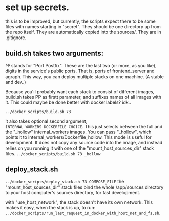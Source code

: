 # set up secrets.
this is to be improved, but currently, the scripts expect there to be some files with names starting in "secret". They should be one directory up from the repo itself. They are automatically copied into the sources/. They are in .gitignore.




## build.sh takes two arguments:

`PP` stands for "Port Postfix". These are the last two (or more, as you like), digits in the service's public ports. That is, ports of frontend_server and agraph. This way, you can deploy multiple stacks on one machine. (A stable and dev..)

Because you'll probably want each stack to consist of different images, build.sh takes PP as firstt parameter, and suffixes names of all images with it. This could maybe be done better with docker labels? idk..

`
../docker_scripts/build.sh 73
`

it also takes optional second argument, `INTERNAL_WORKERS_DOCKERFILE_CHOICE`. This just selects between the full and the "_hollow" internal_workers images. You can pass "_hollow", which points it to internal_workers/Dockerfile_hollow. This mode is useful for development. It does not copy any source code into the image, and instead relies on you running it with one of the "mount_host_sources_dir" stack files.
`
../docker_scripts/build.sh 73 _hollow
`

## deploy_stack.sh

`
 ../docker_scripts/deploy_stack.sh 73 COMPOSE_FILE
`
the "mount_host_sources_dir" stack files bind the whole /app/sources directory to your host computer's sources directory, for fast development.

with "use_host_network", the stack doesn't have its own network. This makes it easy, when the stack is up, to run: `../docker_scripts/run_last_request_in_docker_with_host_net_and_fs.sh`.
